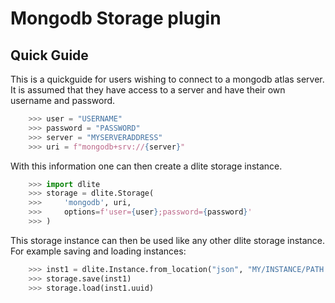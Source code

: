 Mongodb Storage plugin
===============

Quick Guide
-------

This is a quickguide for users wishing to connect to a mongodb atlas server. It is assumed that they have access 
to a server and have their own username and password. 

```python
    >>> user = "USERNAME"
    >>> password = "PASSWORD"
    >>> server = "MYSERVERADDRESS"
    >>> uri = f"mongodb+srv://{server}"
```
With this information one can then create a dlite storage instance. 

```python
    >>> import dlite
    >>> storage = dlite.Storage(
    >>>     'mongodb', uri,
    >>>     options=f'user={user};password={password}'
    >>> )
```

This storage instance can then be used like any other dlite storage instance.
For example saving and loading instances: 

```python
    >>> inst1 = dlite.Instance.from_location("json", "MY/INSTANCE/PATH.JSON")
    >>> storage.save(inst1)
    >>> storage.load(inst1.uuid)
```
